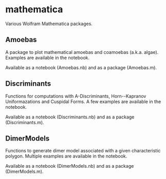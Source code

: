 # mathematica

Various Wolfram Mathematica packages.


## Amoebas

A package to plot mathematical amoebas and coamoebas (a.k.a. algae).
Examples are available in the notebook.

Available as a notebook (Amoebas.nb) and as a package (Amoebas.m).


## Discriminants

Functions for computations with A-Discriminants, Horn--Kapranov Uniformazations 
and Cuspidal Forms. A few examples are available in the notebook.

Available as a notebook (Discriminants.nb) and as a package (Discriminants.m).


## DimerModels

Functions to generate dimer model associated with a given characteristic polygon. Multiple examples are available in the notebook.

Available as a notebook (DimerModels.nb) and as a package (DimerModels.m).